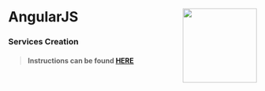 # AngularJS <img align="right" src="https://github.com/Learning-Fuze/prototypes_C11.16/blob/assets/assets/images/logos/LF_LOGO.png?raw=true" width="150">
### Services Creation

>#### Instructions can be found <a href="http://learning-fuze.github.io/prototypes_C11.16/#/AngularJS-Services-Creation" target="_blank">HERE</a>
